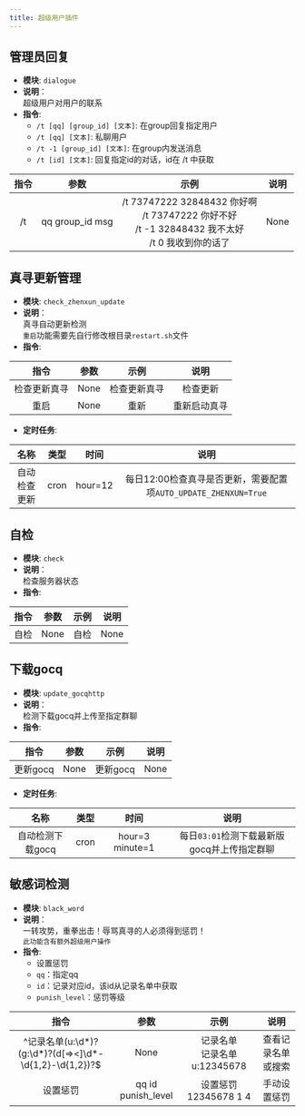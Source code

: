 ```yaml
---
title: 超级用户插件
---
```



管理员回复
---

* __模块__: `dialogue`
* __说明__：  
超级用户对用户的联系
* __指令__:
  * `/t [qq] [group_id] [文本]`: 在group回复指定用户
  * `/t [qq] [文本]`: 私聊用户
  * `/t -1 [group_id] [文本]`: 在group内发送消息
  * `/t [id] [文本]`: 回复指定id的对话，id在 /t 中获取

|       指令        |      参数     |    示例     |   说明       |
|:-----------------:|:-----------:|:-----------:|:-----------:|
|/t          | qq group_id msg    |  /t 73747222 32848432 你好啊<br>/t 73747222 你好不好<br>/t -1 32848432 我不太好<br>/t 0 我收到你的话了 | None

真寻更新管理
---

* __模块__: `check_zhenxun_update`
* __说明__：  
真寻自动更新检测  
`重启`功能需要先自行修改根目录`restart.sh`文件
* __指令__:

|       指令        |      参数     |    示例     |   说明       |
|:-----------------:|:-----------:|:-----------:|:-----------:|
|检查更新真寻       |   None        |   检查更新真寻  | 检查更新
|重启               |   None        |   重新    |   重新启动真寻

* __定时任务__:

|       名称        |       类型        |      时间    |     说明      |
|:-----------------:|:-----------------:|:-----------:|:-----------:|
|自动检查更新       |  cron        |   hour=12  | 每日12:00检查真寻是否更新，需要配置项`AUTO_UPDATE_ZHENXUN=True`

自检
---

* __模块__: `check`
* __说明__：  
检查服务器状态
* __指令__:

|       指令        |      参数     |    示例     |   说明       |
|:-----------------:|:-----------:|:-----------:|:-----------:|
|自检               | None          | 自检      | None

下载gocq
---

* __模块__: `update_gocqhttp`
* __说明__：  
检测下载gocq并上传至指定群聊
* __指令__:

|       指令        |      参数     |    示例     |   说明       |
|:-----------------:|:-----------:|:-----------:|:-----------:|
|更新gocq           |   None        |更新gocq    |  None

* __定时任务__:

|       名称        |       类型        |      时间    |     说明      |
|:-----------------:|:-----------------:|:-----------:|:-----------:|
|自动检测下载gocq     | cron            |   hour=3 minute=1 |   每日`03:01`检测下载最新版gocq并上传指定群聊

敏感词检测
---

* __模块__: `black_word`
* __说明__：  
一转攻势，重拳出击！辱骂真寻的人必须得到惩罚！  
`此功能含有额外超级用户操作`
* __指令__:
    * 设置惩罚
    * `qq`：指定qq
    * `id`：记录对应id，该id从记录名单中获取
    * `punish_level`：惩罚等级

|       指令        |      参数     |    示例     |   说明       |
|:-----------------:|:-----------:|:-----------:|:-----------:|
|^记录名单(u:\d*)?(g:\d*)?(d[=><]\d*-\d{1,2}-\d{1,2})?$   | None     |    记录名单<br>记录名单u:12345678       | 查看记录名单或搜索
|设置惩罚|  qq id punish_level|   设置惩罚 12345678 1 4 | 手动设置惩罚
